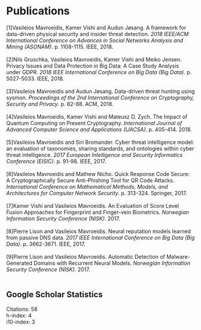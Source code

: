 # Publications 
[1]Vasileios Mavroeidis, Kamer Vishi and Audun Jøsang. A framework for data-driven physical security and insider threat detection. *2018 IEEE/ACM International Conference on Advances in Social Networks Analysis and Mining (ASONAM)*. p. 1108-1115. IEEE, 2018.<br/><br/>[2]Nils Gruschka, Vasileios Mavroeidis, Kamer Vishi and Meiko Jensen. Privacy Issues and Data Protection in Big Data: A Case Study Analysis under GDPR. *2018 IEEE International Conference on Big Data (Big Data)*. p. 5027-5033. IEEE, 2018.<br/><br/>[3]Vasileios Mavroeidis and Audun Jøsang. Data-driven threat hunting using sysmon. *Proceedings of the 2nd International Conference on Cryptography, Security and Privacy*. p. 82-88. ACM, 2018.<br/><br/>[4]Vasileios Mavroeidis, Kamer Vishi and Mateusz D. Zych. The Impact of Quantum Computing on Present Cryptography. *International Journal of Advanced Computer Science and Applications (IJACSA)*. p. 405-414. 2018.<br/><br/>[5]Vasileios Mavroeidis and Siri Bromander. Cyber threat intelligence model: an evaluation of taxonomies, sharing standards, and ontologies within cyber threat intelligence. *2017 European Intelligence and Security Informatics Conference (EISIC)*. p. 91-98. IEEE, 2017.<br/><br/>[6]Vasileios Mavroeidis and Mathew Nicho. Quick Response Code Secure: A Cryptographically Secure Anti-Phishing Tool for QR Code Attacks. *International Conference on Mathematical Methods, Models, and Architectures for Computer Network Security*. p. 313-324. Springer, 2017.<br/><br/>[7]Kamer Vishi and Vasileios Mavroeidis. An Evaluation of Score Level Fusion Approaches for Fingerprint and Finger-vein Biometrics. *Norwegian Information Security Conference (NISK)*. 2017.<br/><br/>[8]Pierre Lison and Vasileios Mavroeidis. Neural reputation models learned from passive DNS data. *2017 IEEE International Conference on Big Data (Big Data)*. p. 3662-3671. IEEE, 2017.<br/><br/>[9]Pierre Lison and Vasileios Mavroeidis. Automatic Detection of Malware-Generated Domains with Recurrent Neural Models. *Norwegian Information Security Conference (NISK)*. 2017.<br/><br/>
## Google Scholar Statistics 
Citations: 58<br/>h-index: 4<br/>i10-index: 3